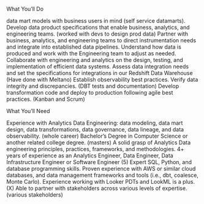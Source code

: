 What You’ll Do 



data mart models with business users in mind (self service datamarts). 
Develop data product specifications that enable business, analytics, and engineering teams. (worked with devs to design prod data)
Partner with business, analytics, and engineering teams to direct instrumentation needs and integrate into established data pipelines. Understand how data is produced and work with the Engineering team to adjust as needed. Collaborate with engineering and analytics on the design, testing, and implementation of efficient data systems. Assess data integration needs and set the specifications for integrations in our Redshift Data Warehouse (Have done with Meltano)
Establish observability best practices. Verify data integrity and discrepancies. (DBT tests and documentation)
Develop transformation code and deploy to production following agile best practices. (Kanban and Scrum)



What You’ll Need 



Experience with Analytics Data Engineering: data modeling, data mart design, data transformations, data governance, data lineage, and data observability. (whole career)
Bachelor’s Degree in Computer Science or another related college degree. (masters)
A solid grasp of Analytics Data engineering principles, practices, frameworks, and methodologies.
4+ years of experience as an Analytics Engineer, Data Engineer, Data Infrastructure Engineer or Software Engineer (5)
Expert SQL, Python, and database programming skills.
Proven experience with AWS or similar cloud databases, and data management frameworks and tools (i.e., dbt, coalesce, Monte Carlo).
Experience working with Looker PDTs and LookML is a plus. (X)
Able to partner with stakeholders across various levels of expertise. (various stakeholders)
